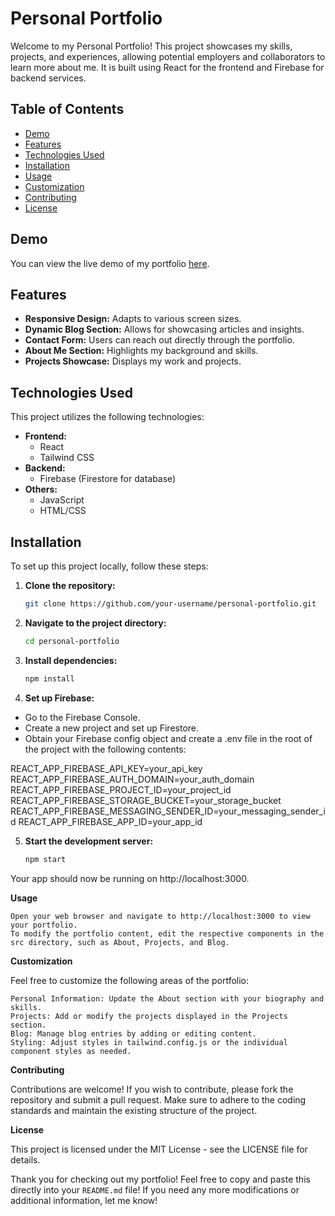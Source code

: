 # Personal Portfolio

Welcome to my Personal Portfolio! This project showcases my skills, projects, and experiences, allowing potential employers and collaborators to learn more about me. It is built using React for the frontend and Firebase for backend services.

## Table of Contents

- [Demo](#demo)
- [Features](#features)
- [Technologies Used](#technologies-used)
- [Installation](#installation)
- [Usage](#usage)
- [Customization](#customization)
- [Contributing](#contributing)
- [License](#license)

## Demo

You can view the live demo of my portfolio [here](https://inteshar.vercel.app/).

## Features

- **Responsive Design:** Adapts to various screen sizes.
- **Dynamic Blog Section:** Allows for showcasing articles and insights.
- **Contact Form:** Users can reach out directly through the portfolio.
- **About Me Section:** Highlights my background and skills.
- **Projects Showcase:** Displays my work and projects.

## Technologies Used

This project utilizes the following technologies:

- **Frontend:**
  - React
  - Tailwind CSS
- **Backend:**
  - Firebase (Firestore for database)
- **Others:**
  - JavaScript
  - HTML/CSS

## Installation

To set up this project locally, follow these steps:

1. **Clone the repository:**
   ```bash
   git clone https://github.com/your-username/personal-portfolio.git

2. **Navigate to the project directory:**
   ```bash
   cd personal-portfolio
3. **Install dependencies:**
   ```bash
   npm install
4. **Set up Firebase:**
  - Go to the Firebase Console.
  - Create a new project and set up Firestore.
  - Obtain your Firebase config object and create a .env file in the root of the project with the following contents:

REACT_APP_FIREBASE_API_KEY=your_api_key
REACT_APP_FIREBASE_AUTH_DOMAIN=your_auth_domain
REACT_APP_FIREBASE_PROJECT_ID=your_project_id
REACT_APP_FIREBASE_STORAGE_BUCKET=your_storage_bucket
REACT_APP_FIREBASE_MESSAGING_SENDER_ID=your_messaging_sender_id
REACT_APP_FIREBASE_APP_ID=your_app_id

5. **Start the development server:**
   ```bash
   npm start
Your app should now be running on http://localhost:3000.

**Usage**

    Open your web browser and navigate to http://localhost:3000 to view your portfolio.
    To modify the portfolio content, edit the respective components in the src directory, such as About, Projects, and Blog.

**Customization**

Feel free to customize the following areas of the portfolio:

    Personal Information: Update the About section with your biography and skills.
    Projects: Add or modify the projects displayed in the Projects section.
    Blog: Manage blog entries by adding or editing content.
    Styling: Adjust styles in tailwind.config.js or the individual component styles as needed.

**Contributing**

Contributions are welcome! If you wish to contribute, please fork the repository and submit a pull request. Make sure to adhere to the coding standards and maintain the existing structure of the project.

**License**

This project is licensed under the MIT License - see the LICENSE file for details.

Thank you for checking out my portfolio!
Feel free to copy and paste this directly into your `README.md` file! If you need any more modifications or additional information, let me know!
